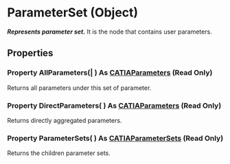 # ParameterSet (Object)

**_Represents parameter set._**
It is the node that contains user parameters.

## Properties

### Property **AllParameters**(| ) As [CATIAParameters](../KnowledgeInterfaces/interface_Parameters_22342.md) (Read Only)

   Returns all parameters under this set of parameter.  
### Property **DirectParameters**( ) As [CATIAParameters](../KnowledgeInterfaces/interface_Parameters_22342.md) (Read Only)

   Returns directly aggregated parameters.  
### Property **ParameterSets**( ) As [CATIAParameterSets](../KnowledgeInterfaces/interface_ParameterSets_36730.md) (Read Only)

   Returns the children parameter sets.